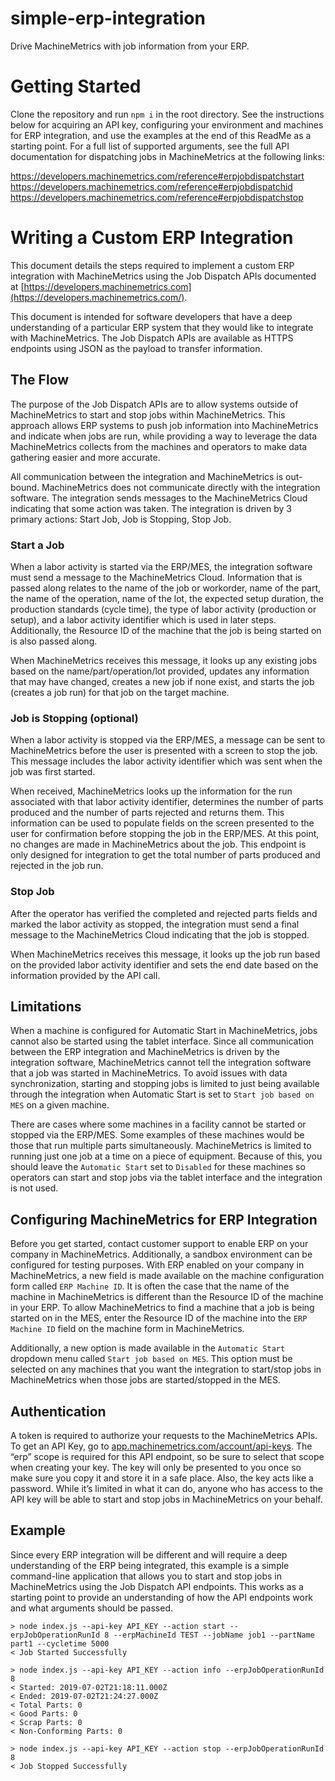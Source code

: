 # simple-erp-integration
Drive MachineMetrics with job information from your ERP.

# Getting Started

Clone the repository and run `npm i` in the root directory. See the instructions below for acquiring an API key, configuring your environment and machines for ERP integration, and use the examples at the end of this ReadMe as a starting point. For a full list of supported arguments, see the full API documentation for dispatching jobs in MachineMetrics at the following links:

https://developers.machinemetrics.com/reference#erpjobdispatchstart
https://developers.machinemetrics.com/reference#erpjobdispatchid
https://developers.machinemetrics.com/reference#erpjobdispatchstop

# Writing a Custom ERP Integration

This document details the steps required to implement a custom ERP integration with MachineMetrics using the Job Dispatch APIs documented at [https://developers.machinemetrics.com](https://developers.machinemetrics.com/).

This document is intended for software developers that have a deep understanding of a particular ERP system that they would like to integrate with MachineMetrics. The Job Dispatch APIs are available as HTTPS endpoints using JSON as the payload to transfer information.

## The Flow

The purpose of the Job Dispatch APIs are to allow systems outside of MachineMetrics to start and stop jobs within MachineMetrics. This approach allows ERP systems to push job information into MachineMetrics and indicate when jobs are run, while providing a way to leverage the data MachineMetrics collects from the machines and operators to make data gathering easier and more accurate.

All communication between the integration and MachineMetrics is out-bound. MachineMetrics does not communicate directly with the integration software. The integration sends messages to the MachineMetrics Cloud indicating that some action was taken. The integration is driven by 3 primary actions: Start Job, Job is Stopping, Stop Job.

### Start a Job

When a labor activity is started via the ERP/MES, the integration software must send a message to the MachineMetrics Cloud. Information that is passed along relates to the name of the job or workorder, name of the part, the name of the operation, name of the lot, the expected setup duration, the production standards (cycle time), the type of labor activity (production or setup), and a labor activity identifier which is used in later steps. Additionally, the Resource ID of the machine that the job is being started on is also passed along.

When MachineMetrics receives this message, it looks up any existing jobs based on the name/part/operation/lot provided, updates any information that may have changed, creates a new job if none exist, and starts the job (creates a job run) for that job on the target machine.

### Job is Stopping (optional)

When a labor activity is stopped via the ERP/MES, a message can be sent to MachineMetrics before the user is presented with a screen to stop the job. This message includes the labor activity identifier which was sent when the job was first started.

When received, MachineMetrics looks up the information for the run associated with that labor activity identifier, determines the number of parts produced and the number of parts rejected and returns them. This information can be used to populate fields on the screen presented to the user for confirmation before stopping the job in the ERP/MES. At this point, no changes are made in MachineMetrics about the job. This endpoint is only designed for integration to get the total number of parts produced and rejected in the job run.

### Stop Job

After the operator has verified the completed and rejected parts fields and marked the labor activity as stopped, the integration must send a final message to the MachineMetrics Cloud indicating that the job is stopped.

When MachineMetrics receives this message, it looks up the job run based on the provided labor activity identifier and sets the end date based on the information provided by the API call.

## Limitations

When a machine is configured for Automatic Start in MachineMetrics, jobs cannot also be started using the tablet interface. Since all communication between the ERP integration and MachineMetrics is driven by the integration software, MachineMetrics cannot tell the integration software that a job was started in MachineMetrics. To avoid issues with data synchronization, starting and stopping jobs is limited to just being available through the integration when Automatic Start is set to `Start job based on MES` on a given machine.

There are cases where some machines in a facility cannot be started or stopped via the ERP/MES. Some examples of these machines would be those that run multiple parts simultaneously. MachineMetrics is limited to running just one job at a time on a piece of equipment. Because of this, you should leave the `Automatic Start` set to `Disabled` for these machines so operators can start and stop jobs via the tablet interface and the integration is not used.

## Configuring MachineMetrics for ERP Integration

Before you get started, contact customer support to enable ERP on your company in MachineMetrics. Additionally, a sandbox environment can be configured for testing purposes. With ERP enabled on your company in MachineMetrics, a new field is made available on the machine configuration form called `ERP Machine ID`. It is often the case that the name of the machine in MachineMetrics is different than the Resource ID of the machine in your ERP. To allow MachineMetrics to find a machine that a job is being started on in the MES, enter the Resource ID of the machine into the `ERP Machine ID` field on the machine form in MachineMetrics.

Additionally, a new option is made available in the `Automatic Start` dropdown menu called `Start job based on MES`. This option must be selected on any machines that you want the integration to start/stop jobs in MachineMetrics when those jobs are started/stopped in the MES.

## Authentication

A token is required to authorize your requests to the MachineMetrics APIs. To get an API Key, go to [app.machinemetrics.com/account/api-keys](http://app.machinemetrics.com/account/api-keys). The “erp” scope is required for this API endpoint, so be sure to select that scope when creating your key. The key will only be presented to you once so make sure you copy it and store it in a safe place. Also, the key acts like a password. While it’s limited in what it can do, anyone who has access to the API key will be able to start and stop jobs in MachineMetrics on your behalf.

## Example

Since every ERP integration will be different and will require a deep understanding of the ERP being integrated, this example is a simple command-line application that allows you to start and stop jobs in MachineMetrics using the Job Dispatch API endpoints. This works as a starting point to provide an understanding of how the API endpoints work and what arguments should be passed.

```
> node index.js --api-key API_KEY --action start --erpJobOperationRunId 8 --erpMachineId TEST --jobName job1 --partName part1 --cycletime 5000
< Job Started Successfully

> node index.js --api-key API_KEY --action info --erpJobOperationRunId 8
< Started: 2019-07-02T21:18:11.000Z
< Ended: 2019-07-02T21:24:27.000Z
< Total Parts: 0
< Good Parts: 0
< Scrap Parts: 0
< Non-Conforming Parts: 0

> node index.js --api-key API_KEY --action stop --erpJobOperationRunId 8
< Job Stopped Successfully
```
